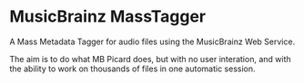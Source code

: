 MusicBrainz MassTagger
======================

A Mass Metadata Tagger for audio files using the MusicBrainz Web Service.

The aim is to do what MB Picard does, but with no user interation, and with the ability to work on thousands of files in one automatic session.
